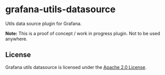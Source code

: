 # grafana-utils-datasource

Utils data source plugin for Grafana.

__Note:__ This is a proof of concept / work in progress plugin. Not to be used anywhere.

## License

Grafana utils datasource is licensed under the [Apache 2.0 License](https://github.com/yesoreyeram/grafana-utils-datasource/blob/master/LICENSE).
